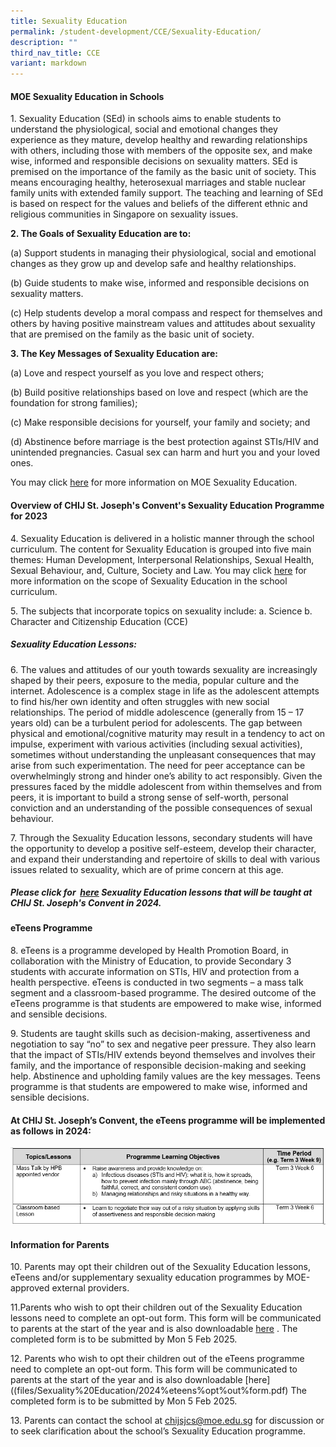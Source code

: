```yaml
---
title: Sexuality Education
permalink: /student-development/CCE/Sexuality-Education/
description: ""
third_nav_title: CCE
variant: markdown
---
```

#### **MOE Sexuality Education in Schools**

1\.	Sexuality Education (SEd) in schools aims to enable students to understand the physiological, social and emotional changes they experience as they mature, develop healthy and rewarding relationships with others, including those with members of the opposite sex, and make wise, informed and responsible decisions on sexuality matters. SEd is premised on the importance of the family as the basic unit of society. This means encouraging healthy, heterosexual marriages and stable nuclear family units with extended family support. The teaching and learning of SEd is based on respect for the values and beliefs of the different ethnic and religious communities in Singapore on sexuality issues.

**2\. The Goals of Sexuality Education are to:**

(a) Support students in managing their physiological, social and emotional changes as they grow up and develop safe and healthy relationships. 

(b) Guide students to make wise, informed and responsible decisions on sexuality matters. 

(c) Help students develop a moral compass and respect for themselves and others by having positive mainstream values and attitudes about sexuality that are premised on the family as the basic unit of society. 

**3\. The Key Messages of Sexuality Education are:**

(a)	Love and respect yourself as you love and respect others;

(b)	Build positive relationships based on love and respect (which are the foundation for strong families);

(c)  Make responsible decisions for yourself, your family and society; and

(d) Abstinence before marriage is the best protection against STIs/HIV and unintended pregnancies. Casual sex can harm and hurt you and your loved ones.

You may click [here](https://go.gov.sg/moe-sexuality-education) for more information on MOE Sexuality Education.

#### **Overview of CHIJ St. Joseph's Convent's Sexuality Education Programme for 2023**

4\. Sexuality Education is delivered in a holistic manner through the school curriculum. The content for Sexuality Education is grouped into five main themes: Human Development, Interpersonal Relationships, Sexual Health, Sexual Behaviour, and, Culture, Society and Law. You may click [here]( https://go.gov.sg/moe-sexuality-education-scope) for more information on the scope of Sexuality Education in the school curriculum.

5\. The subjects that incorporate topics on sexuality include: 
a.	Science 
b.	Character and Citizenship Education (CCE)


##### **Sexuality Education Lessons:**   
6\.	The values and attitudes of our youth towards sexuality are increasingly shaped by their peers, exposure to the media, popular culture and the internet. Adolescence is a complex stage in life as the adolescent attempts to find his/her own identity and often struggles with new social relationships. The period of middle adolescence (generally from 15 – 17 years old) can be a turbulent period for adolescents. The gap between physical and emotional/cognitive maturity may result in a tendency to act on impulse, experiment with various activities (including sexual activities), sometimes without understanding the unpleasant consequences that may arise from such experimentation. The need for peer acceptance can be overwhelmingly strong and hinder one’s ability to act responsibly.  Given the pressures faced by the middle adolescent from within themselves and from peers, it is important to build a strong sense of self-worth, personal conviction and an understanding of the possible consequences of sexual behaviour. 

7\.	Through the Sexuality Education lessons, secondary students will have the opportunity to develop a positive self-esteem, develop their character, and expand their understanding and repertoire of skills to deal with various issues related to sexuality, which are of prime concern at this age. 

##### **Please click for  [here](/files/Sexuality%20Education/2024%Sed.pdf) Sexuality Education lessons that will be taught at CHIJ St. Joseph's Convent in 2024.**

#### **eTeens Programme**
8\.	eTeens is a programme developed by Health Promotion Board, in collaboration with the Ministry of Education, to provide Secondary 3 students with accurate information on STIs, HIV and protection from a health perspective. eTeens is conducted in two segments – a mass talk segment and a classroom-based programme. The desired outcome of the eTeens programme is that students are empowered to make wise, informed and sensible decisions.

9\.	Students are taught skills such as decision-making, assertiveness and negotiation to say “no” to sex and negative peer pressure. They also learn that the impact of STIs/HIV extends beyond themselves and involves their family, and the importance of responsible decision-making and seeking help. Abstinence and upholding family values are the key messages. 
Teens programme is that students are empowered to make wise, informed and sensible decisions.

#### **At CHIJ St. Joseph’s Convent, the eTeens programme will be implemented as follows in 2024:**
![](/images/Student%20Development/Sex%20Ed/SEd2024.png)


#### **Information for Parents**
10\.	Parents may opt their children out of the Sexuality Education lessons, eTeens and/or supplementary sexuality education programmes by MOE-approved external providers. 

11\.Parents who wish to opt their children out of the Sexuality Education lessons need to complete an opt-out form. This form will be communicated to parents at the start of the year and is also downloadable [here](https://www.chijstjosephsconvent.moe.edu.sg/files/Sexuality%20Education/2024%opt%out%form.pdf) . The completed form is to be submitted by Mon 5 Feb 2025. 

12\.	Parents who wish to opt their children out of the eTeens programme need to complete an opt-out form. This form will be communicated to parents at the start of the year and is also downloadable [here]((files/Sexuality%20Education/2024%eteens%opt%out%form.pdf)
The completed form is to be submitted by Mon 5 Feb 2025.

13\.	Parents can contact the school at chijsjcs@moe.edu.sg for discussion or to seek clarification about the school’s Sexuality Education programme. 
